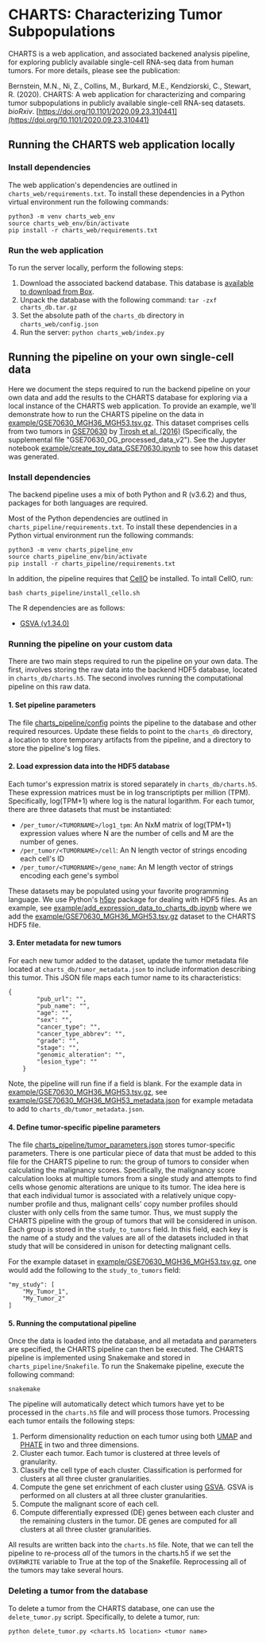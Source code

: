 # CHARTS: Characterizing Tumor Subpopulations

CHARTS is a web application, and associated backened analysis pipeline, for exploring publicly available single-cell RNA-seq data from human tumors. For more details, please see the publication:

Bernstein, M.N., Ni, Z., Collins, M., Burkard, M.E., Kendziorski, C., Stewart, R. (2020). CHARTS: A web application for characterizing and comparing tumor subpopulations in publicly available single-cell RNA-seq datasets. *bioRxiv*. [https://doi.org/10.1101/2020.09.23.310441](https://doi.org/10.1101/2020.09.23.310441)

## Running the CHARTS web application locally

### Install dependencies

The web application's dependencies are outlined in `charts_web/requirements.txt`.  To install these dependencies in a Python virtual environment run the following commands:

```
python3 -m venv charts_web_env 
source charts_web_env/bin/activate
pip install -r charts_web/requirements.txt  
```

### Run the web application

To run the server locally, perform the following steps:
1. Download the associated backend database. This database is [available to download from Box](https://uwmadison.box.com/s/e2nnhzwgiuww4uid199rshsjuysf04bx).
2. Unpack the database with the following command: `tar -zxf charts_db.tar.gz`
3. Set the absolute path of the `charts_db` directory in `charts_web/config.json`
4. Run the server: `python charts_web/index.py` 

## Running the pipeline on your own single-cell data

Here we document the steps required to run the backend pipeline on your own data and add the results to the CHARTS database for exploring via a local instance of the CHARTS web application. To provide an example, we'll demonstrate how to run the CHARTS pipeline on the data in 
[example/GSE70630_MGH36_MGH53.tsv.gz](https://github.com/stewart-lab/CHARTS/blob/master/example/GSE70630_MGH36_MGH53.tsv.gz). This dataset comprises cells from two tumors in [GSE70630](https://www.ncbi.nlm.nih.gov/geo/query/acc.cgi?acc=GSE70630) by [Tirosh et al. (2016)](https://pubmed.ncbi.nlm.nih.gov/27806376/) (Specifically, the supplemental file "GSE70630_OG_processed_data_v2"). See the Jupyter notebook [example/create_toy_data_GSE70630.ipynb](https://github.com/stewart-lab/CHARTS/blob/master/example/create_toy_data_GSE70630.ipynb) to see how this dataset was generated. 

### Install dependencies

The backend pipeline uses a mix of both Python and R (v3.6.2) and thus, packages for both languages are required. 

Most of the Python dependencies are outlined in `charts_pipeline/requirements.txt`.  To install these dependencies in a Python virtual environment run the following commands:

```
python3 -m venv charts_pipeline_env
source charts_pipeline_env/bin/activate
pip install -r charts_pipeline/requirements.txt
```

In addition, the pipeline requires that [CellO](https://github.com/deweylab/CellO) be installed. To intall CellO, run: 
```
bash charts_pipeline/install_cello.sh
```

The  R dependencies are as follows:
* [GSVA (v1.34.0)](https://www.bioconductor.org/packages/release/bioc/html/GSVA.html)


### Running the pipeline on your custom data

There are two main steps required to run the pipeline on your own data.  The first, involves storing the raw data into the backend HDF5 database, located in `charts_db/charts.h5`.  The second involves running the computational pipeline on this raw data.

#### 1. Set pipeline parameters

The file [charts_pipeline/config](https://github.com/stewart-lab/CHARTS/blob/master/charts_pipeline/config.json) points the pipeline to the database and other required resources. Update these fields to point to the `charts_db` directory, a location to store temporary artifacts from the pipeline, and a directory to store the pipeline's log files.

#### 2. Load expression data into the HDF5 database

Each tumor's expression matrix is stored separately in `charts_db/charts.h5`.  These expression matrices must be in log transcriptipts per million (TPM). Specifically, log(TPM+1) where log is the natural logarithm.  For each tumor, there are three datasets that must be instantiated:
* `/per_tumor/<TUMORNAME>/log1_tpm`: An NxM matrix of log(TPM+1) expression values where N are the number of cells and M are the number of genes. 
* `/per_tumor/<TUMORNAME>/cell`: An N length vector of strings encoding each cell's ID
* `/per_tumor/<TUMORNAME>/gene_name`: An M length vector of strings encoding each gene's symbol

These datasets may be populated using your favorite programming language. We use Python's [h5py](http://www.h5py.org) package for dealing with HDF5 files. As an example, see [example/add_expression_data_to_charts_db.ipynb](https://github.com/stewart-lab/CHARTS/blob/master/example/add_expression_data_to_charts_db.ipynb) where we add the [example/GSE70630_MGH36_MGH53.tsv.gz](https://github.com/stewart-lab/CHARTS/blob/master/example/GSE70630_MGH36_MGH53.tsv.gz) dataset to the CHARTS HDF5 file. 

#### 3. Enter metadata for new tumors

For each new tumor added to the dataset, update the tumor metadata file located at `charts_db/tumor_metadata.json` to include information describing this tumor. This JSON file maps each tumor name to its characteristics:

```
{
        "pub_url": "",
        "pub_name": "",
        "age": "",
        "sex": "",
        "cancer_type": "",
        "cancer_type_abbrev": "",
        "grade": "",
        "stage": "",
        "genomic_alteration": "",
        "lesion_type": ""
    }
```

Note, the pipeline will run fine if a field is blank.  For the example data in [example/GSE70630_MGH36_MGH53.tsv.gz](https://github.com/stewart-lab/CHARTS/blob/master/example/GSE70630_MGH36_MGH53.tsv.gz), see [example/GSE70630_MGH36_MGH53_metadata.json](https://github.com/stewart-lab/CHARTS/blob/master/example/GSE70630_MGH36_MGH53_metadata.json) for example metadata to add to `charts_db/tumor_metadata.json`.

#### 4. Define tumor-specific pipeline parameters

The file [charts_pipeline/tumor_parameters.json](https://github.com/stewart-lab/CHARTS/blob/master/charts_pipeline/tumor_parameters.json) stores tumor-specific parameters. There is one particular piece of data that must be added to this file for the CHARTS pipeline to run: the group of tumors to consider when calculating the malignancy scores.  Specifically, the malignancy score calculation looks at multiple tumors from a single study and attempts to find cells whose genomic alterations are unique to its tumor. The idea here is that each individual tumor is associated with a relatively unique copy-number profile and thus, malignant cells' copy number profiles should cluster with only cells from the same tumor.  Thus, we must supply the CHARTS pipeline with the group of tumors that will be considered in unison. Each group is stored in the `study_to_tumors` field. In this field, each key is the name of a study and the values are all of the datasets included in that study that will be considered in unison for detecting malignant cells.

For the example dataset in [example/GSE70630_MGH36_MGH53.tsv.gz](https://github.com/stewart-lab/CHARTS/blob/master/example/GSE70630_MGH36_MGH53.tsv.gz), one would add the following to the `study_to_tumors` field:

```
"my_study": [
    "My_Tumor_1",
    "My_Tumor_2"
]
``` 

#### 5. Running the computational pipeline

Once the data is loaded into the database, and all metadata and parameters are specified, the CHARTS pipeline can then be executed. The CHARTS pipeline is implemented using Snakemake and stored in `charts_pipeline/Snakefile`. To run the Snakemake pipeline, execute the following command:

`snakemake`

The pipeline will automatically detect which tumors have yet to be processed in the `charts.h5` file and will process those tumors. Processing each tumor entails the following steps:

1. Perform dimensionality reduction on each tumor using both [UMAP](https://arxiv.org/abs/1802.03426) and [PHATE](https://doi.org/10.1038/s41587-019-0336-3) in two and three dimensions.
2. Cluster each tumor. Each tumor is clustered at three levels of granularity. 
3. Classify the cell type of each cluster. Classification is performed for clusters at all three cluster granularities.
4. Compute the gene set enrichment of each cluster using [GSVA](https://bmcbioinformatics.biomedcentral.com/articles/10.1186/1471-2105-14-7). GSVA is performed on all clusters at all three cluster granularities.
5. Compute the malignant score of each cell. 
6. Compute differentially expressed (DE) genes between each cluster and the remaining clusters in the tumor. DE genes are computed for all clusters at all three cluster granularities.

All results are written back into the `charts.h5` file. Note, that we can tell the pipeline to re-process *all* of the tumors in the charts.h5 if we set the `OVERWRITE` variable to True at the top of the Snakefile. Reprocessing all of the tumors may take several hours.
  
### Deleting a tumor from the database

To delete a tumor from the CHARTS database, one can use the `delete_tumor.py` script. Specifically, to delete a tumor, run:

`python delete_tumor.py <charts.h5 location> <tumor name>`




 
